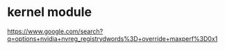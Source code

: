 # kernel module
https://www.google.com/search?q=options+nvidia+nvreg_registrydwords%3D+override+maxperf%3D0x1
